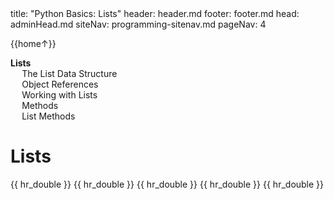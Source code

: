 <frontmatter>
title: "Python Basics: Lists"
header: header.md
footer: footer.md
head: adminHead.md
siteNav: programming-sitenav.md
pageNav: 4
</frontmatter>

<div class="website-content" id="main">
<div id="toc">

{{home↑}}
* [**Lists**](#lists)
  * [The List Data Structure](#the-list-data-structure)
  * [Object References](#object-references)
  * [Working with Lists](#working-with-lists)
  * [Methods](#methods)
  * [List Methods](#list-methods)
  
</div>
<div id="main">

# Lists

<include src="../lists-intro/text.md" />{{ hr_double }}
<include src="../objectReferences/text.md" />{{ hr_double }}
<include src="../lists-workingWith/text.md" />{{ hr_double }}
<include src="../methods/text.md" />{{ hr_double }}
<include src="../lists-methods/text.md" />{{ hr_double }}

</div>
</div>